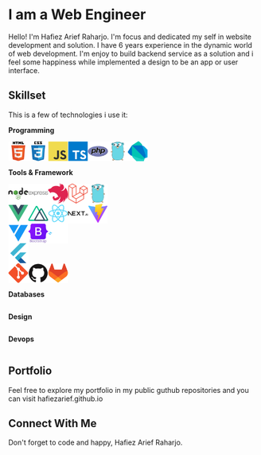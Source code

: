 # I am a Web Engineer

Hello! I'm Hafiez Arief Raharjo. I'm focus and dedicated my self in website development and solution. I have 6 years experience in the dynamic world of web development. I'm enjoy to build backend service as a solution and i feel some happiness while implemented a design to be an app or user interface.

## Skillset

This is a few of technologies i use it:

**Programming**
<div style="display: flex; flex-direction: row;">
    <img src="https://raw.githubusercontent.com/devicons/devicon/master/icons/html5/html5-original-wordmark.svg" alt="HTML" width="40" height="40" />
    <img src="https://raw.githubusercontent.com/devicons/devicon/master/icons/css3/css3-original-wordmark.svg" alt="CSS" width="40" height="40" />
    <img src="https://raw.githubusercontent.com/devicons/devicon/master/icons/javascript/javascript-original.svg" alt="Js" width="40" height="40" />
    <img src="https://raw.githubusercontent.com/devicons/devicon/master/icons/typescript/typescript-original.svg" alt="Ts" width="40" height="40" />
    <img src="https://raw.githubusercontent.com/devicons/devicon/master/icons/php/php-original.svg" alt="PHP" width="40" height="40" />
    <img src="https://raw.githubusercontent.com/devicons/devicon/master/icons/go/go-original.svg" alt="GO" width="40" height="40" />
    <img src="https://raw.githubusercontent.com/devicons/devicon/master/icons/dart/dart-original.svg" alt="GO" width="40" height="40" />
</div>

**Tools & Framework**
<div style="display: flex; flex-direction: row;">
    <img src="https://raw.githubusercontent.com/devicons/devicon/master/icons/nodejs/nodejs-original-wordmark.svg" alt="Node.Js" width="40" height="40" />
    <img src="https://raw.githubusercontent.com/devicons/devicon/master/icons/express/express-original-wordmark.svg" alt="Express.Js" width="40" height="40" />
    <img src="https://raw.githubusercontent.com/devicons/devicon/master/icons/nestjs/nestjs-original.svg" alt="Nest.Js" width="40" height="40" />
    <img src="https://raw.githubusercontent.com/devicons/devicon/master/icons/laravel/laravel-original.svg" alt="Laravel" width="40" height="40" />
    <img src="https://raw.githubusercontent.com/devicons/devicon/master/icons/go/go-original.svg" alt="GO" width="40" height="40" />
</div>
<div style="display: flex; flex-direction: row;">
    <img src="https://raw.githubusercontent.com/devicons/devicon/master/icons/vuejs/vuejs-original.svg" alt="Vue.Js" width="40" height="40" />
    <img src="https://raw.githubusercontent.com/devicons/devicon/master/icons/nuxtjs/nuxtjs-original.svg" alt="Nuxt.Js" width="40" height="40" />
    <img src="https://raw.githubusercontent.com/devicons/devicon/master/icons/react/react-original.svg" alt="React.Js" width="40" height="40" />
    <img src="https://raw.githubusercontent.com/devicons/devicon/master/icons/nextjs/nextjs-original-wordmark.svg" alt="Next.Js" width="40" height="40" />
    <img src="https://raw.githubusercontent.com/devicons/devicon/master/icons/vitejs/vitejs-original.svg" alt="vitejs" width="40" height="40" />
</div>
<div style="display: flex; flex-direction: row;">
    <img src="https://raw.githubusercontent.com/devicons/devicon/master/icons/vuetify/vuetify-plain.svg" alt="Vuetify" width="40" height="40" />
    <img src="https://raw.githubusercontent.com/devicons/devicon/master/icons/bootstrap/bootstrap-original-wordmark.svg" alt="Bootstrap" width="40" height="40" />
    <img src="https://raw.githubusercontent.com/devicons/devicon/master/icons/tailwindcss/tailwindcss-original-wordmark.svg" alt="Tailwind" width="40" height="40" />
</div>
<div style="display: flex; flex-direction: row;">
    <img src="https://raw.githubusercontent.com/devicons/devicon/master/icons/flutter/flutter-original.svg" alt="Flutter" width="40" height="40" />
</div>
<div style="display: flex; flex-direction: row;">
    <img src="https://raw.githubusercontent.com/devicons/devicon/master/icons/git/git-original.svg" alt="git" width="40" height="40" />
    <img src="https://raw.githubusercontent.com/devicons/devicon/master/icons/github/github-original.svg" alt="Github" width="40" height="40" />
    <img src="https://raw.githubusercontent.com/devicons/devicon/master/icons/gitlab/gitlab-original.svg" alt="Gitlab" width="40" height="40" />
</div>

**Databases**
<div style="display: flex; flex-direction: row;">
</div>

**Design**
<div style="display: flex; flex-direction: row;">
</div>

**Devops**
<div style="display: flex; flex-direction: row;">
</div>

## Portfolio

Feel free to explore my portfolio in my public guthub repositories and you can visit hafiezarief.github.io

## Connect With Me


Don't forget to code and happy, Hafiez Arief Raharjo.

